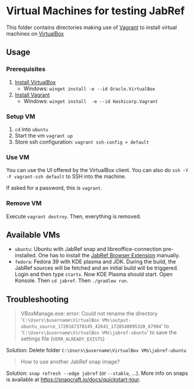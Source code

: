 # Virtual Machines for testing JabRef

This folder contains directories making use of [Vagrant](https://www.vagrantup.com/) to install virtual machines on [VirtualBox](https://www.virtualbox.org/)

## Usage

### Prerequisites

1. [Install VirtualBox](https://www.virtualbox.org/wiki/Downloads)
    - Windows: `winget install -e --id Oracle.VirtualBox`
2. [Install Vagrant](https://developer.hashicorp.com/vagrant/install?product_intent=vagrant)
    - Windows: `winget install  -e --id Hashicorp.Vagrant`

### Setup VM

1. `cd` into `ubuntu`
2. Start the vm `vagrant up`
3. Store ssh configuration: `vagrant ssh-config > default`

### Use VM

You can use the UI offered by the VirtualBox client.
You can also do `ssh -Y -F vagrant-ssh default` to SSH into the machine.

If asked for a password, this is `vagrant`.

### Remove VM

Execute `vagrant destroy`.
Then, everything is removed.

## Available VMs

- `ubuntu`: Ubuntu with JabRef snap and libreoffice-connection pre-installed. One has to install the [JabRef Browser Extension](https://addons.mozilla.org/en-US/firefox/addon/jabref/) manually.
- `fedora`: Fedora 39 with KDE plasma and JDK. During the build, the JabRef sources will be fetched and an initial build will be triggered. Login and then type `startx`. Now KDE Plasma should start. Open Konsole. Then `cd jabref`. Then `./gradlew run`.

## Troubleshooting

> VBoxManage.exe: error: Could not rename the directory '`C:\Users\$username\VirtualBox VMs\output-ubuntu_source_1720167378145_42641_1720548095320_67904`' to '`C:\Users\$username\VirtualBox VMs\jabref-ubuntu`' to save the settings file (`VERR_ALREADY_EXISTS`)

Solution: Delete folder `C:\Users\$username\VirtualBox VMs\jabref-ubuntu`

> How to use another JabRef snap image?

Solution: `snap refresh --edge jabref` (or `--stable`, ...).
More info on snaps is available at <https://snapcraft.io/docs/quickstart-tour>.

